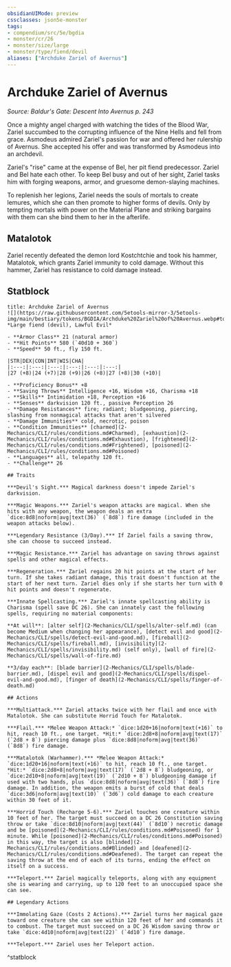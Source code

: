 ```yaml
---
obsidianUIMode: preview
cssclasses: json5e-monster
tags:
- compendium/src/5e/bgdia
- monster/cr/26
- monster/size/large
- monster/type/fiend/devil
aliases: ["Archduke Zariel of Avernus"]
---
```

# Archduke Zariel of Avernus
*Source: Baldur's Gate: Descent Into Avernus p. 243*  

Once a mighty angel charged with watching the tides of the Blood War, Zariel succumbed to the corrupting influence of the Nine Hells and fell from grace. Asmodeus admired Zariel's passion for war and offered her rulership of Avernus. She accepted his offer and was transformed by Asmodeus into an archdevil.

Zariel's "rise" came at the expense of Bel, her pit fiend predecessor. Zariel and Bel hate each other. To keep Bel busy and out of her sight, Zariel tasks him with forging weapons, armor, and gruesome demon-slaying machines.

To replenish her legions, Zariel needs the souls of mortals to create lemures, which she can then promote to higher forms of devils. Only by tempting mortals with power on the Material Plane and striking bargains with them can she bind them to her in the afterlife.

## Matalotok

Zariel recently defeated the demon lord Kostchtchie and took his hammer, Matalotok, which grants Zariel immunity to cold damage. Without this hammer, Zariel has resistance to cold damage instead.

## Statblock

```ad-statblock
title: Archduke Zariel of Avernus
![](https://raw.githubusercontent.com/5etools-mirror-3/5etools-img/main/bestiary/tokens/BGDIA/Archduke%20Zariel%20of%20Avernus.webp#token)
*Large fiend (devil), Lawful Evil*

- **Armor Class** 21 (natural armor)
- **Hit Points** 580 (`40d10 + 360`)
- **Speed** 50 ft., fly 150 ft.

|STR|DEX|CON|INT|WIS|CHA|
|:---:|:---:|:---:|:---:|:---:|:---:|
|27 (+8)|24 (+7)|28 (+9)|26 (+8)|27 (+8)|30 (+10)|

- **Proficiency Bonus** +8
- **Saving Throws** Intelligence +16, Wisdom +16, Charisma +18
- **Skills** Intimidation +18, Perception +16
- **Senses** darkvision 120 ft., passive Perception 26
- **Damage Resistances** fire; radiant; bludgeoning, piercing, slashing from nonmagical attacks that aren't silvered
- **Damage Immunities** cold, necrotic, poison
- **Condition Immunities** [charmed](2-Mechanics/CLI/rules/conditions.md#Charmed), [exhaustion](2-Mechanics/CLI/rules/conditions.md#Exhaustion), [frightened](2-Mechanics/CLI/rules/conditions.md#Frightened), [poisoned](2-Mechanics/CLI/rules/conditions.md#Poisoned)
- **Languages** all, telepathy 120 ft.
- **Challenge** 26

## Traits

***Devil's Sight.*** Magical darkness doesn't impede Zariel's darkvision.

***Magic Weapons.*** Zariel's weapon attacks are magical. When she hits with any weapon, the weapon deals an extra `dice:8d8|noform|avg|text(36)` (`8d8`) fire damage (included in the weapon attacks below).

***Legendary Resistance (3/Day).*** If Zariel fails a saving throw, she can choose to succeed instead.

***Magic Resistance.*** Zariel has advantage on saving throws against spells and other magical effects.

***Regeneration.*** Zariel regains 20 hit points at the start of her turn. If she takes radiant damage, this trait doesn't function at the start of her next turn. Zariel dies only if she starts her turn with 0 hit points and doesn't regenerate.

***Innate Spellcasting.*** Zariel's innate spellcasting ability is Charisma (spell save DC 26). She can innately cast the following spells, requiring no material components:

**At will**: [alter self](2-Mechanics/CLI/spells/alter-self.md) (can become Medium when changing her appearance), [detect evil and good](2-Mechanics/CLI/spells/detect-evil-and-good.md), [fireball](2-Mechanics/CLI/spells/fireball.md), [invisibility](2-Mechanics/CLI/spells/invisibility.md) (self only), [wall of fire](2-Mechanics/CLI/spells/wall-of-fire.md)

**3/day each**: [blade barrier](2-Mechanics/CLI/spells/blade-barrier.md), [dispel evil and good](2-Mechanics/CLI/spells/dispel-evil-and-good.md), [finger of death](2-Mechanics/CLI/spells/finger-of-death.md)

## Actions

***Multiattack.*** Zariel attacks twice with her flail and once with Matalotok. She can substitute Horrid Touch for Matalotok.

***Flail.*** *Melee Weapon Attack:* `dice:1d20+16|noform|text(+16)` to hit, reach 10 ft., one target. *Hit:* `dice:2d8+8|noform|avg|text(17)` (`2d8 + 8`) piercing damage plus `dice:8d8|noform|avg|text(36)` (`8d8`) fire damage.

***Matalotok (Warhammer).*** *Melee Weapon Attack:* `dice:1d20+16|noform|text(+16)` to hit, reach 10 ft., one target. *Hit:* `dice:2d8+8|noform|avg|text(17)` (`2d8 + 8`) bludgeoning, or `dice:2d10+8|noform|avg|text(19)` (`2d10 + 8`) bludgeoning damage if used with two hands, plus `dice:8d8|noform|avg|text(36)` (`8d8`) fire damage. In addition, the weapon emits a burst of cold that deals `dice:3d6|noform|avg|text(10)` (`3d6`) cold damage to each creature within 30 feet of it.

***Horrid Touch (Recharge 5-6).*** Zariel touches one creature within 10 feet of her. The target must succeed on a DC 26 Constitution saving throw or take `dice:8d10|noform|avg|text(44)` (`8d10`) necrotic damage and be [poisoned](2-Mechanics/CLI/rules/conditions.md#Poisoned) for 1 minute. While [poisoned](2-Mechanics/CLI/rules/conditions.md#Poisoned) in this way, the target is also [blinded](2-Mechanics/CLI/rules/conditions.md#Blinded) and [deafened](2-Mechanics/CLI/rules/conditions.md#Deafened). The target can repeat the saving throw at the end of each of its turns, ending the effect on itself on a success.

***Teleport.*** Zariel magically teleports, along with any equipment she is wearing and carrying, up to 120 feet to an unoccupied space she can see.

## Legendary Actions

***Immolating Gaze (Costs 2 Actions).*** Zariel turns her magical gaze toward one creature she can see within 120 feet of her and commands it to combust. The target must succeed on a DC 26 Wisdom saving throw or take `dice:4d10|noform|avg|text(22)` (`4d10`) fire damage.

***Teleport.*** Zariel uses her Teleport action.
```
^statblock